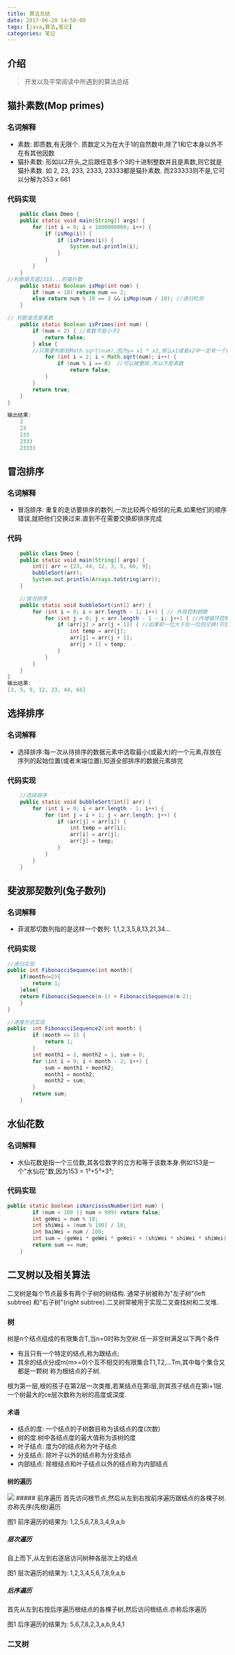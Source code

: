 ```yaml
---
title: 算法总结
date: 2017-06-20 14:50:00
tags: [java,算法,笔记]
categories: 笔记
---
```

## 介绍
> 开发以及平常阅读中所遇到的算法总结

## 猫扑素数(Mop primes)
### 名词解释

* 素数: 即质数,有无限个. 质数定义为在大于1的自然数中,除了1和它本身以外不在有其他因数
* 猫扑素数: 形如以2开头,之后跟任意多个3的十进制整数并且是素数,则它就是猫扑素数. 如 2, 23, 233, 2333, 23333都是猫扑素数. 而233333则不是,它可以分解为353 x 661

### 代码实现

<!-- more -->

```java
	public class Dmeo {
    public static void main(String[] args) {
        for (int i = 0; i < 1000000000; i++) {
            if (isMop(i)) {
                if (isPrimes(i)) {
                    System.out.println(i);
                }
            }
        }
    }
//判断是否是2333...的猫扑数
    public static Boolean isMop(int num) {
        if (num < 10) return num == 2;
        else return num % 10 == 3 && isMop(num / 10); //递归检测
    }

// 判断是否是素数
    public static Boolean isPrimes(int num) {
        if (num < 2) { //素数不能小于2
            return false;
        } else {
		//只需要判断到Math.sqrt(num),因为y= x1 * x2,那么x1或者x2中一定有一个数小于√y. 
            for (int i = 2; i < Math.sqrt(num); i++) {
                if (num % i == 0)  //可以被整除,所以不是素数
                    return false;
            }
        }
        return true;
    }
}

输出结果:
	2
	23
	233
	2333
	23333
```

## 冒泡排序

### 名词解释

* 冒泡排序: 重复的走访要排序的数列,一次比较两个相邻的元素,如果他们的顺序错误,就把他们交换过来.直到不在需要交换即排序完成

### 代码

```java
	public class Dmeo {
    public static void main(String[] args) {
        int[] arr = {23, 44, 12, 3, 5, 66, 9};
        bubbleSort(arr);
        System.out.println(Arrays.toString(arr));
    }

    //冒泡排序
    public static void bubbleSort(int[] arr) {
        for (int i = 0; i < arr.length - 1; i++) { // 外层控制趟数
            for (int j = 0; j < arr.length - 1 - i; j++) { //内增循环控制每趟排多少次
                if (arr[j] > arr[j + 1]) { //如果前一位大于后一位则交换(可控制升序降序)
                    int temp = arr[j];
                    arr[j] = arr[j + 1];
                    arr[j + 1] = temp;
                }
            }
        }
    }
}
输出结果:
[3, 5, 9, 12, 23, 44, 66]
```

## 选择排序
### 名词解释

* 选择排序:每一次从待排序的数据元素中选取最小(或最大)的一个元素,存放在序列的起始位置(或者末端位置),知道全部排序的数据元素排完 

### 代码实现

```java
	//选择排序
    public static void bubbleSort(int[] arr) {
        for (int i = 0; i < arr.length - 1; i++) {
            for (int j = i + 1; j < arr.length; j++) {
                if (arr[j] < arr[i]) {
                    int temp = arr[i];
                    arr[i] = arr[j];
                    arr[j] = temp;
                }
            }
        }
    }
```
## 斐波那契数列(兔子数列)
### 名词解释

* 菲波那切数列指的是这样一个数列: 1,1,2,3,5,8,13,21,34...

### 代码实现

```java
//递归实现
public int FibonacciSequence(int month){
	if(month<=2){
		return 1;
	}else{
	return FibonacciSequence(n-1) + FibonacciSequence(n-2);
	}
}

//递推方式实现
public  int FibonacciSequence2(int month) {
        if (month <= 2) {
            return 1;
        }
        int month1 = 1, month2 = 1, sum = 0;
        for (int i = 0; i < month - 2; i++) {
            sum = month1 + month2;
            month1 = month2;
            month2 = sum;
        }
        return sum;
    }

```

## 水仙花数
### 名词解释

* 水仙花数是指一个三位数,其各位数字的立方和等于该数本身.例如153是一个"水仙花"数,因为153 = 1³+5³+3³;

### 代码实现

```java
public static boolean isNarcissusNumber(int num) {
        if (num < 100 || num > 999) return false;
        int geWei = num % 10;
        int shiWei = (num % 100) / 10;
        int baiWei = num / 100;
        int sum = (geWei * geWei * geWei) + (shiWei * shiWei * shiWei) + (baiWei * baiWei * baiWei);
        return sum == num;
    }
```
## 二叉树以及相关算法
二叉树是每个节点最多有两个子树的树结构. 通常子树被称为"左子树"(left subtree) 和"右子树"(right subtree).二叉树常被用于实现二叉查找树和二叉堆.
### 树
树是n个结点组成的有限集合T,当n=0时称为空树.任一非空树满足以下两个条件

* 有且只有一个特定的结点,称为跟结点;
* 其余的结点分成m(m>=0)个互不相交的有限集合T1,T2,...Tm,其中每个集合又都是一颗树 称为根结点的子树.

根为第一层,根的孩子在第2层一次类推,若某结点在第i层,则其孩子结点在第i+1层.一个树最大的ce层次数称为树的高度或深度.

#### 术语
* 结点的度: 一个结点的子树数目称为该结点的度(次数)
* 树的度:树中各结点度的最大值称为该树的度
* 叶子结点: 度为0的结点称为叶子结点
* 分支结点: 除叶子以外的结点称为分支结点
* 内部结点: 除根结点和叶子结点以外的结点称为内部结点

#### 树的遍历
<img src = "http://okskqdic8.bkt.clouddn.com/erchashu.jpg"/>
##### 前序遍历
首先访问根节点,然后从左到右按前序遍历跟结点的各棵子树.亦称先序(先根)遍历

图1 前序遍历的结果为: 1,2,5,6,7,8,3,4,9,a,b
##### 层次遍历
自上而下,从左到右逐层访问树种各层次上的结点

图1 层次遍历的结果为: 1,2,3,4,5,6,7,8,9,a,b
##### 后序遍历
首先从左到右按后序遍历根结点的各棵子树,然后访问根结点.亦称后序遍历

图1 后序遍历的结果为: 5,6,7,8,2,3,a,b,9,4,1

### 二叉树

